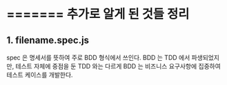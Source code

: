 =======
추가로 알게 된 것들 정리
=======

## 1. filename.spec.js 

spec 은 명세서를 뜻하여 주로 BDD 형식에서 쓰인다.
BDD 는 TDD 에서 파생되었지만, 테스트 자체에 중점을 둔 TDD 와는 다르게 BDD 는 비즈니스 요구사항에 집중하여 테스트 케이스를 개발한다.  